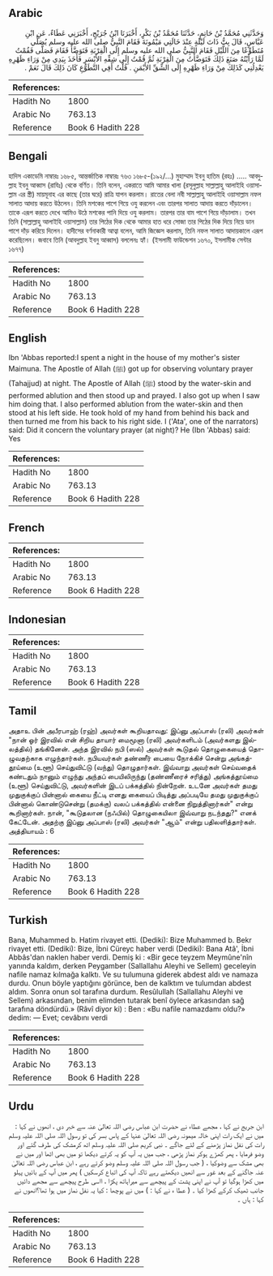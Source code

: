 ## Arabic


<div dir="rtl" lang="ar" style={{fontSize:'larger',backgroundColor:'#f8f9fa',padding:20}}>
وَحَدَّثَنِي مُحَمَّدُ بْنُ حَاتِمٍ، حَدَّثَنَا مُحَمَّدُ بْنُ بَكْرٍ، أَخْبَرَنَا ابْنُ جُرَيْجٍ، أَخْبَرَنِي عَطَاءٌ، عَنِ ابْنِ عَبَّاسٍ، قَالَ بِتُّ ذَاتَ لَيْلَةٍ عِنْدَ خَالَتِي مَيْمُونَةَ فَقَامَ النَّبِيُّ صلى الله عليه وسلم يُصَلِّي مُتَطَوِّعًا مِنَ اللَّيْلِ فَقَامَ النَّبِيُّ صلى الله عليه وسلم إِلَى الْقِرْبَةِ فَتَوَضَّأَ فَقَامَ فَصَلَّى فَقُمْتُ لَمَّا رَأَيْتُهُ صَنَعَ ذَلِكَ فَتَوَضَّأْتُ مِنَ الْقِرْبَةِ ثُمَّ قُمْتُ إِلَى شِقِّهِ الأَيْسَرِ فَأَخَذَ بِيَدِي مِنْ وَرَاءِ ظَهْرِهِ يَعْدِلُنِي كَذَلِكَ مِنْ وَرَاءِ ظَهْرِهِ إِلَى الشِّقِّ الأَيْمَنِ ‏.‏ قُلْتُ أَفِي التَّطَوُّعِ كَانَ ذَلِكَ قَالَ نَعَمْ ‏.‏
</div>
<div style={{backgroundColor:'#f8f9fa',padding:20, marginBottom: 10}}><table> <thead> <tr> <th>References:</th> <th></th> </tr> </thead> <tbody><tr><td>Hadith No</td><td>1800</td></tr><tr><td>Arabic No</td><td>763.13</td></tr><tr><td>Reference</td><td>Book 6 Hadith 228</td></tr></tbody></table></div>

## Bengali


<div dir="ltr" lang="bn" style={{fontSize:'larger',backgroundColor:'#f8f9fa',padding:20}}>
হাদিস একাডেমি নাম্বারঃ ১৬৮৫, আন্তর্জাতিক নাম্বারঃ ৭৬৩ ১৬৮৫-(১৯২/...) মুহাম্মাদ ইবনু হাতিম (রহঃ) ..... আবদুল্লাহ ইবনু আব্বাস (রাযিঃ) থেকে বর্ণিত। তিনি বলেন, একরাতে আমি আমার খালা (রসূলুল্লাহ সাল্লাল্লাহু আলাইহি ওয়াসাল্লাম এর স্ত্রী) মায়মূনাহ এর কাছে (তার ঘরে) রাত্রি যাপন করলাম। রাতের বেলা নবী সাল্লাল্লাহু আলাইহি ওয়াসাল্লাম নফল সালাত আদায় করতে উঠলেন। তিনি মশকের পাশে গিয়ে ওযু করলেন এবং তারপর সালাত আদায় করতে দাঁড়ালেন। তাকে এরূপ করতে দেখে আমিও উঠে মশকের পানি দিয়ে ওযু করলাম। তারপর তার বাম পাশে গিয়ে দাঁড়ালাম। তখন তিনি (সাল্লাল্লাহু আলাইহি ওয়াসাল্লাম) তার পিঠের দিক থেকে আমার হাত ধরে সোজা তার পিঠের দিক দিয়ে নিয়ে ডান পাশে দাঁড় করিয়ে দিলেন। হাদীসের বর্ণনাকারী আত্বা বলেন, আমি জিজ্ঞেস করলাম, তিনি নফল সালাত আদায়কালে এরূপ করেছিলেন। জবাবে তিনি (আবদুল্লাহ ইবনু আব্বাস) বললেনঃ হ্যাঁ। (ইসলামী ফাউন্ডেশন ১৬৭০, ইসলামীক সেন্টার ১৬৭৭)
</div>
<div style={{backgroundColor:'#f8f9fa',padding:20, marginBottom: 10}}><table> <thead> <tr> <th>References:</th> <th></th> </tr> </thead> <tbody><tr><td>Hadith No</td><td>1800</td></tr><tr><td>Arabic No</td><td>763.13</td></tr><tr><td>Reference</td><td>Book 6 Hadith 228</td></tr></tbody></table></div>

## English


<div dir="ltr" lang="en" style={{fontSize:'larger',backgroundColor:'#f8f9fa',padding:20}}>
Ibn 'Abbas reported:I spent a night in the house of my mother's sister Maimuna. The Apostle of Allah (ﷺ) got up for observing voluntary prayer (Tahajjud) at night. The Apostle of Allah (ﷺ) stood by the water-skin and performed ablution and then stood up and prayed. I also got up when I saw him doing that. I also performed ablution from the water-skin and then stood at his left side. He took hold of my hand from behind his back and then turned me from his back to his right side. I ('Ata', one of the narrators) said: Did it concern the voluntary prayer (at night)? He (Ibn 'Abbas) said: Yes
</div>
<div style={{backgroundColor:'#f8f9fa',padding:20, marginBottom: 10}}><table> <thead> <tr> <th>References:</th> <th></th> </tr> </thead> <tbody><tr><td>Hadith No</td><td>1800</td></tr><tr><td>Arabic No</td><td>763.13</td></tr><tr><td>Reference</td><td>Book 6 Hadith 228</td></tr></tbody></table></div>

## French


<div dir="ltr" lang="fr" style={{fontSize:'larger',backgroundColor:'#f8f9fa',padding:20}}>

</div>
<div style={{backgroundColor:'#f8f9fa',padding:20, marginBottom: 10}}><table> <thead> <tr> <th>References:</th> <th></th> </tr> </thead> <tbody><tr><td>Hadith No</td><td>1800</td></tr><tr><td>Arabic No</td><td>763.13</td></tr><tr><td>Reference</td><td>Book 6 Hadith 228</td></tr></tbody></table></div>

## Indonesian


<div dir="ltr" lang="id" style={{fontSize:'larger',backgroundColor:'#f8f9fa',padding:20}}>

</div>
<div style={{backgroundColor:'#f8f9fa',padding:20, marginBottom: 10}}><table> <thead> <tr> <th>References:</th> <th></th> </tr> </thead> <tbody><tr><td>Hadith No</td><td>1800</td></tr><tr><td>Arabic No</td><td>763.13</td></tr><tr><td>Reference</td><td>Book 6 Hadith 228</td></tr></tbody></table></div>

## Tamil


<div dir="ltr" lang="ta" style={{fontSize:'larger',backgroundColor:'#f8f9fa',padding:20}}>
அதாஉ பின் அபீரபாஹ் (ரஹ்) அவர்கள் கூறியதாவது: இப்னு அப்பாஸ் (ரலி) அவர்கள் "நான் ஓர் இரவில் என் சிறிய தாயார் மைமூனா (ரலி) அவர்களிடம் (அவர்களது இல்லத்தில்) தங்கினேன். அந்த இரவில் நபி (ஸல்) அவர்கள் கூடுதல் தொழுகையைத் தொழுவதற்காக எழுந்தார்கள். நபியவர்கள் தண்ணீர் பையை நோக்கிச் சென்று அங்கத்தூய்மை (உளூ) செய்துவிட்டு (வந்து) தொழுதார்கள். இவ்வாறு அவர்கள் செய்வதைக் கண்டதும் நானும் எழுந்து அந்தப் பையிலிருந்து (தண்ணீரைச் சரித்து) அங்கத்தூய்மை (உளூ) செய்துவிட்டு, அவர்களின் இடப் பக்கத்தில் நின்றேன். உடனே அவர்கள் தமது முதுகுக்குப் பின்னால் கையை நீட்டி எனது கையைப் பிடித்து அப்படியே தமது முதுகுக்குப் பின்னால் கொண்டுசென்று (தமக்கு) வலப் பக்கத்தில் என்னை நிறுத்தினார்கள்" என்று கூறினார்கள். நான், "கூடுதலான (நஃபில்) தொழுகையிலா இவ்வாறு நடந்தது?" எனக் கேட்டேன். அதற்கு இப்னு அப்பாஸ் (ரலி) அவர்கள் "ஆம்" என்று பதிலளித்தார்கள். அத்தியாயம் : 6
</div>
<div style={{backgroundColor:'#f8f9fa',padding:20, marginBottom: 10}}><table> <thead> <tr> <th>References:</th> <th></th> </tr> </thead> <tbody><tr><td>Hadith No</td><td>1800</td></tr><tr><td>Arabic No</td><td>763.13</td></tr><tr><td>Reference</td><td>Book 6 Hadith 228</td></tr></tbody></table></div>

## Turkish


<div dir="ltr" lang="tr" style={{fontSize:'larger',backgroundColor:'#f8f9fa',padding:20}}>
Bana, Muhammed b. Hatim rivayet etti. (Dediki): Bize Muhammed b. Bekr rivayet etti. (Dediki): Bize, İbni Cüreyc haber verdi (Dediki): Bana Atâ', İbni Abbâs'dan naklen haber verdi. Demiş ki : «Bir gece teyzem Meymûne'nîn yanında kaldım, derken Peygamber (Sallallahu Aleyhi ve Sellem) geceleyin nafile namaz kılmağa kalktı. Ve su tulumuna giderek abdest aldı ve namaza durdu. Onun böyle yaptığını görünce, ben de kalktım ve tulumdan abdest aldım. Sonra onun sol tarafına durdum. Resûlullah (Sallallahu Aleyhi ve Sellem) arkasından, benim elimden tutarak benî öylece arkasından sağ tarafına döndürdü.» (Râvî diyor ki) : Ben : «Bu nafile namazdamı oldu?» dedim: — Evet; cevâbını verdi
</div>
<div style={{backgroundColor:'#f8f9fa',padding:20, marginBottom: 10}}><table> <thead> <tr> <th>References:</th> <th></th> </tr> </thead> <tbody><tr><td>Hadith No</td><td>1800</td></tr><tr><td>Arabic No</td><td>763.13</td></tr><tr><td>Reference</td><td>Book 6 Hadith 228</td></tr></tbody></table></div>

## Urdu


<div dir="rtl" lang="ur" style={{fontSize:'larger',backgroundColor:'#f8f9fa',padding:20}}>
ابن جریج نے کہا ، مجھے عطاء نے حضرت ابن عباس رضی اللہ تعالیٰ عنہ سے خبر دی ، انھوں نے کہا : میں نے ایک رات اپنی خالہ میمونہ رضی اللہ تعالیٰ عنہا کے پاس بسر کی تو رسول اللہ صلی اللہ علیہ وسلم رات کی نفل نماز پڑھنے کے لئے جاگے ۔ نبی کریم صلی اللہ علیہ وسلم اٹھ کرمشک کی طرف گئے اور وضو فرمایا ، پھر کھڑے ہوکر نماز پڑھی ، جب میں یہ آپ کو یہ کرتے دیکھا تو میں بھی اٹھا اور میں نے بھی مشک سے وضوکیا ، ( جب رسول اللہ صلی اللہ علیہ وسلم وضو کرتے رہے ، ابن عباس رضی اللہ تعالیٰ عنہ جاگنے کے بعد غور سے انھیں دیکھتے رہے تاکہ آپ کی اتباع کرسکیں ) پھر میں آپ کے بائیں پہلو میں کھڑا ہوگیا تو آپ نے اپنی پشت کے پیچھے سے میراہاتھ پکڑا ، ااسی طرح پیچھے سے مجھے دائیں جانب ٹھیک کرکے کھڑا کیا ۔ ( عطا ء نے کہا : ) میں نے پوچھا : کیا یہ نفل نماز میں ہوا تھا؟انھوں نے کہا : ہاں ۔
</div>
<div style={{backgroundColor:'#f8f9fa',padding:20, marginBottom: 10}}><table> <thead> <tr> <th>References:</th> <th></th> </tr> </thead> <tbody><tr><td>Hadith No</td><td>1800</td></tr><tr><td>Arabic No</td><td>763.13</td></tr><tr><td>Reference</td><td>Book 6 Hadith 228</td></tr></tbody></table></div>